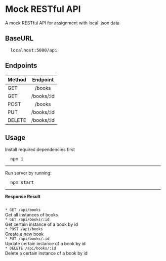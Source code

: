 # Mock RESTful API


A mock RESTful API for assignment with local .json data

## BaseURL



<pre>
  localhost:5000/api
</pre>

## Endpoints



| Method |  Endpoint  |
| ------ | :--------: |
| GET    |   /books   |
| GET    | /books/:id |
| POST   |   /books   |
| PUT    | /books/:id |
| DELETE | /books/:id |

## Usage

Install required dependencies first

<pre>
  npm i
</pre>

---

Run server by running:

<pre>
  npm start
</pre>

---


**Response Result**


<code>
* GET /api/books
</code>
  Get all instances of books
<code>
* GET /api/books/:id
</code>
  Get certain instance of a book by id
<code>
* POST /api/books
</code>
  Create a new book
<code>
* PUT /api/books/:id
</code>
  Update certain instance of a book by id
<code>  
* DELETE /api/books/:id
</code>
  Delete a certain instance of a book by id
